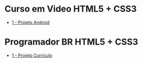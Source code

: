 # Curso em Video HTML5 + CSS3

* [1 - Projeto Android](./HTML5-CSS3/GUSTAVOGUANABARA/1%20-%20Projeto%20Android/)

# Programador BR HTML5 + CSS3

* [1 - Projeto Curriculo](./HTML5-CSS3/PROGBR/1%20-%20Projeto%20Curriculo/)
 






